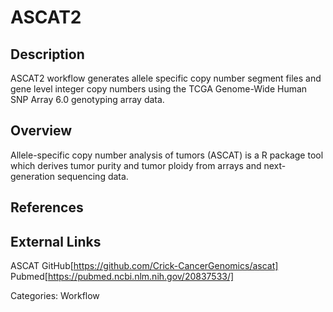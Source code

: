 # ASCAT2 #

## Description ##
ASCAT2 workflow generates allele specific copy number segment files and gene level integer copy numbers using the TCGA Genome-Wide Human SNP Array 6.0 genotyping array data.

## Overview ##
Allele-specific copy number analysis of tumors (ASCAT) is a R package tool which derives tumor purity and tumor ploidy from arrays and next-generation sequencing data.

## References ##

## External Links ##
ASCAT GitHub[https://github.com/Crick-CancerGenomics/ascat]
Pubmed[https://pubmed.ncbi.nlm.nih.gov/20837533/]

Categories: Workflow
